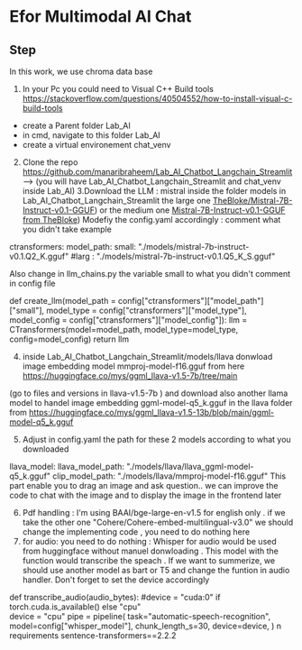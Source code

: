 # Efor Multimodal AI Chat

## Step
In this work, we use chroma data base
1. In your Pc you could need to  Visual C++ Build tools  https://stackoverflow.com/questions/40504552/how-to-install-visual-c-build-tools
- create a Parent folder Lab_AI
- in cmd, navigate to this folder Lab_AI
- create a virtual environement chat_venv  
2. Clone the repo https://github.com/manaribraheem/Lab_AI_Chatbot_Langchain_Streamlit  --> (you will have Lab_AI_Chatbot_Langchain_Streamlit and chat_venv inside Lab_AI)
3.Download the LLM : mistral inside the folder models in Lab_AI_Chatbot_Langchain_Streamlit
  the large one
 [TheBloke/Mistral-7B-Instruct-v0.1-GGUF](https://huggingface.co/TheBloke/Mistral-7B-Instruct-v0.1-GGUF/blob/main/mistral-7b-instruct-v0.1.Q5_K_M.gguf))
or the medium one 
[Mistral-7B-Instruct-v0.1-GGUF from TheBloke](https://huggingface.co/TheBloke/Mistral-7B-Instruct-v0.1-GGUF/blob/main/mistral-7b-instruct-v0.1.Q4_K_M.gguf))
Modefiy  the config.yaml accordingly : comment what you didn't take
example

ctransformers:
  model_path:
    small: "./models/mistral-7b-instruct-v0.1.Q2_K.gguf"
    #larg : "./models/mistral-7b-instruct-v0.1.Q5_K_S.gguf"
    
Also  change in  llm_chains.py  the variable small to what you didn't comment in config file

def create_llm(model_path = config["ctransformers"]["model_path"]["small"], model_type = config["ctransformers"]["model_type"], model_config = 
config["ctransformers"]["model_config"]):
    llm = CTransformers(model=model_path, model_type=model_type, config=model_config)
    return llm
  
4. inside Lab_AI_Chatbot_Langchain_Streamlit/models/llava donwload image embedding model mmproj-model-f16.gguf from here 
 https://huggingface.co/mys/ggml_llava-v1.5-7b/tree/main

(go to files and versions in llava-v1.5-7b ) and  download also another llama model to handel image embedding ggml-model-q5_k.gguf in the llava folder  from https://huggingface.co/mys/ggml_llava-v1.5-13b/blob/main/ggml-model-q5_k.gguf

5. Adjust in  config.yaml  the path for these 2 models according to what you downloaded
   
llava_model:
  llava_model_path: "./models/llava/llava_ggml-model-q5_k.gguf"
  clip_model_path: "./models/llava/mmproj-model-f16.gguf"
This  part  enable you to  drag an  image and ask question..  we can improve  the code to chat with the image and to display the image in the frontend later

6. Pdf handling : I'm using BAAI/bge-large-en-v1.5 for english only .  if we take the other one "Cohere/Cohere-embed-multilingual-v3.0" we should  change the implementing code , you need to do nothing here
7. for audio: you need to  do nothing : Whisper for audio would be used from huggingface without manuel donwloading .   This model with the function would transcribe the speach . If we want to summerize, we should use another model as bart or T5  and  change the funtion in audio handler.
Don't forget to set the device accordingly


def transcribe_audio(audio_bytes):
    #device = "cuda:0" if torch.cuda.is_available() else "cpu"                                             
    device = "cpu" 
    pipe = pipeline(
        task="automatic-speech-recognition",
        model=config["whisper_model"],
        chunk_length_s=30,
        device=device,
    )
n requirements
sentence-transformers==2.2.2


  
